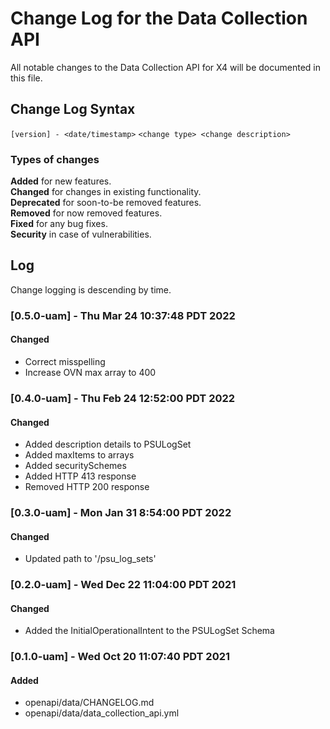 # Change Log for the Data Collection API
All notable changes to the Data Collection API for X4 will be documented in this file.

## Change Log Syntax
``[version] - <date/timestamp>``
``<change type> <change description>``

### Types of changes
__Added__ for new features.  
__Changed__ for changes in existing functionality.  
__Deprecated__ for soon-to-be removed features.  
__Removed__ for now removed features.  
__Fixed__ for any bug fixes.  
__Security__ in case of vulnerabilities.  

## Log
Change logging is descending by time.

### [0.5.0-uam] - Thu Mar 24 10:37:48 PDT 2022
#### Changed
- Correct misspelling
- Increase OVN max array to 400

### [0.4.0-uam] - Thu Feb 24 12:52:00 PDT 2022
#### Changed
- Added description details to PSULogSet
- Added maxItems to arrays
- Added securitySchemes
- Added HTTP 413 response
- Removed HTTP 200 response

### [0.3.0-uam] - Mon Jan 31 8:54:00 PDT 2022
#### Changed
- Updated path to '/psu_log_sets'

### [0.2.0-uam] - Wed Dec 22 11:04:00 PDT 2021
#### Changed
- Added the InitialOperationalIntent to the PSULogSet Schema 

### [0.1.0-uam] - Wed Oct 20 11:07:40 PDT 2021
#### Added
- openapi/data/CHANGELOG.md
- openapi/data/data_collection_api.yml
